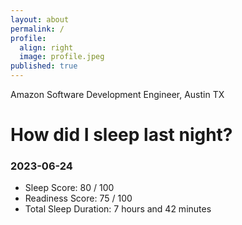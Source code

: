 ```yaml
---
layout: about
permalink: /
profile:
  align: right
  image: profile.jpeg
published: true
---
```


Amazon Software Development Engineer, Austin TX

# How did I sleep last night? 
### 2023-06-24
- Sleep Score: 80 / 100
- Readiness Score: 75 / 100 
- Total Sleep Duration: 7 hours and 42 minutes
